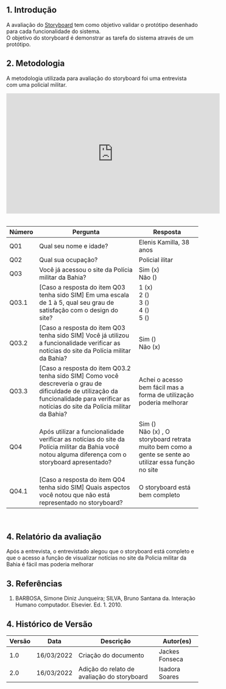 ## 1. Introdução

A avaliação do [Storyboard](https://interacao-humano-computador.github.io/2021.2-PMBA/#/docs/analise_requisitos/contexto_uso/storyboard) tem como objetivo validar o protótipo desenhado para cada funcionalidade do sistema.<br/>
O objetivo do storyboard é demonstrar as tarefa do sistema através de um protótipo.

## 2. Metodologia

A metodologia utilizada para avaliação do storyboard foi uma entrevista com uma policial militar.
<br/>

<center>
<iframe width="560" height="315" src="https://www.youtube.com/embed/9P5nh9uxIyA" title="YouTube video player" frameborder="0" allow="accelerometer; autoplay; clipboard-write; encrypted-media; gyroscope; picture-in-picture" allowfullscreen></iframe>
</center>
<br/>

| Número | Pergunta                                                                                                                                                                                   | Resposta                                                                                                   |
| ------ | ------------------------------------------------------------------------------------------------------------------------------------------------------------------------------------------ | ---------------------------------------------------------------------------------------------------------- |
| Q01    | Qual seu nome e idade?                                                                                                                                                                     | Elenis Kamilla, 38 anos                                                                                    |
| Q02    | Qual sua ocupação?                                                                                                                                                                         | Policial ilitar                                                                                            |
| Q03    | Você já acessou o site da Polícia militar da Bahia?                                                                                                                                        | Sim (x) <br> Não ()                                                                                        |
| Q03.1  | [Caso a resposta do item Q03 tenha sido SIM] Em uma escala de 1 à 5, qual seu grau de satisfação com o design do site?                                                                     | 1 (x) <br> 2 () <br> 3 () <br> 4 () <br> 5 ()                                                              |
| Q03.2  | [Caso a resposta do item Q03 tenha sido SIM] Você já utilizou a funcionalidade verificar as notícias do site da Polícia militar da Bahia?                                                  | Sim () <br> Não (x)                                                                                        |
| Q03.3  | [Caso a resposta do item Q03.2 tenha sido SIM] Como você descreveria o grau de dificuldade de utilização da funcionalidade para verificar as notícias do site da Polícia militar da Bahia? | Achei o acesso bem fácil mas a forma de utilização poderia melhorar                                        |
| Q04    | Após utilizar a funcionalidade verificar as notícias do site da Polícia militar da Bahia você notou alguma diferença com o storyboard apresentado?                                         | Sim () <br> Não (x) , O storyboard retrata muito bem como a gente se sente ao utilizar essa função no site |
| Q04.1  | [Caso a resposta do item Q04 tenha sido SIM] Quais aspectos você notou que não está representado no storyboard?                                                                            | O storyboard está bem completo                                                                             |

<br/>

## 4. Relatório da avaliação

Após a entrevista, o entrevistado alegou que o storyboard está completo e que o acesso a função de visualizar notícias no site da Policia militar da Bahia é fácil mas poderia melhorar
<br/>

## 3. Referências

1. BARBOSA, Simone Diniz Junqueira; SILVA, Bruno Santana da. Interação Humano computador. Elsevier. Ed. 1. 2010.
   <br/>

## 4. Histórico de Versão

| Versão | Data       | Descrição                                   | Autor(es)      |
| ------ | ---------- | ------------------------------------------- | -------------- |
| 1.0    | 16/03/2022 | Criação do documento                        | Jackes Fonseca |
| 2.0    | 16/03/2022 | Adição do relato de avaliação do storyboard | Isadora Soares |
